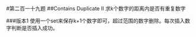 #第二百一十九题 ##Contains Duplicate II 求k个数字的距离内是否有重复数字

###版本1 使用一个set来保存k+1个数字即可，超过范围的数字删除。每次插入数字判断是否插入成功。
